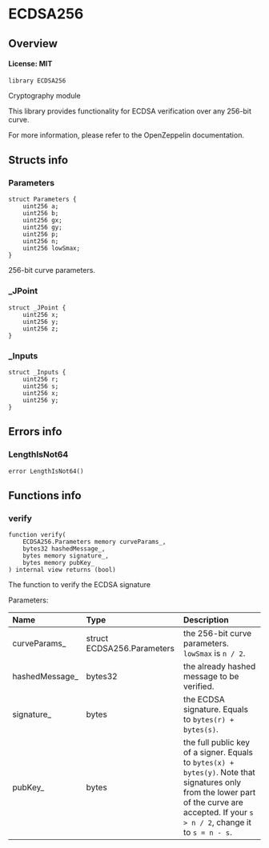 # ECDSA256

## Overview

#### License: MIT

```solidity
library ECDSA256
```

Cryptography module

This library provides functionality for ECDSA verification over any 256-bit curve.

For more information, please refer to the OpenZeppelin documentation.
## Structs info

### Parameters

```solidity
struct Parameters {
	uint256 a;
	uint256 b;
	uint256 gx;
	uint256 gy;
	uint256 p;
	uint256 n;
	uint256 lowSmax;
}
```

256-bit curve parameters.
### _JPoint

```solidity
struct _JPoint {
	uint256 x;
	uint256 y;
	uint256 z;
}
```


### _Inputs

```solidity
struct _Inputs {
	uint256 r;
	uint256 s;
	uint256 x;
	uint256 y;
}
```


## Errors info

### LengthIsNot64

```solidity
error LengthIsNot64()
```


## Functions info

### verify

```solidity
function verify(
    ECDSA256.Parameters memory curveParams_,
    bytes32 hashedMessage_,
    bytes memory signature_,
    bytes memory pubKey_
) internal view returns (bool)
```

The function to verify the ECDSA signature


Parameters:

| Name           | Type                       | Description                                                                                                                                                                                |
| :------------- | :------------------------- | :----------------------------------------------------------------------------------------------------------------------------------------------------------------------------------------- |
| curveParams_   | struct ECDSA256.Parameters | the 256-bit curve parameters. `lowSmax` is `n / 2`.                                                                                                                                        |
| hashedMessage_ | bytes32                    | the already hashed message to be verified.                                                                                                                                                 |
| signature_     | bytes                      | the ECDSA signature. Equals to `bytes(r) + bytes(s)`.                                                                                                                                      |
| pubKey_        | bytes                      | the full public key of a signer. Equals to `bytes(x) + bytes(y)`.  Note that signatures only from the lower part of the curve are accepted. If your `s > n / 2`, change it to `s = n - s`. |
